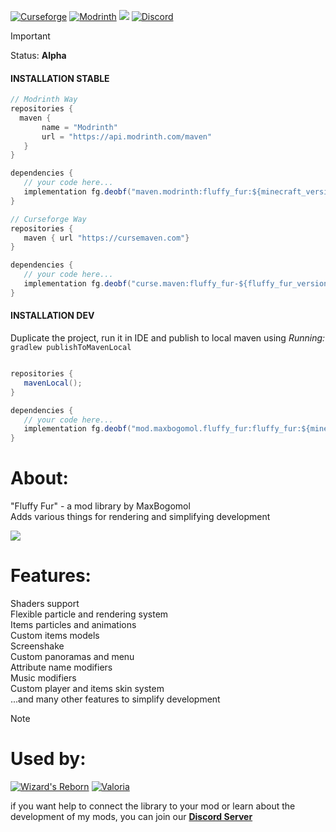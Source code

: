 [![Curseforge](https://img.shields.io/curseforge/dt/1097456?style=for-the-badge&color=6aa84f&logo=curseforge&label=FLUFFY%20FUR)](https://www.curseforge.com/minecraft/mc-mods/fluffy-fur)
[![Modrinth](https://img.shields.io/modrinth/dt/fluffy-fur?style=for-the-badge&color=6aa84f&logo=modrinth&label=FLUFFY%20FUR)](https://modrinth.com/mod/fluffy-fur)
[![](https://img.shields.io/badge/%20-LICENSE%20GPL--2.0-blue?style=for-the-badge&color=blue&logo=github&logoColor=000000&labelColor=FFFFFF)](https://github.com/MaxBogomol/FluffyFur/blob/master/LICENSE)
[![Discord](https://img.shields.io/discord/1155188824360624148?style=for-the-badge&color=6aa84f&logo=discord&label=DISCORD)](https://discord.gg/cKf55qNugw)

> [!IMPORTANT]
> Status: **Alpha**
>
> #### INSTALLATION STABLE
> ```java
> // Modrinth Way
> repositories {
>   maven {
>        name = "Modrinth"
>        url = "https://api.modrinth.com/maven"
>    }
> }
>
> dependencies {
>    // your code here...
>    implementation fg.deobf("maven.modrinth:fluffy_fur:${minecraft_version}-${fluffy_fur_version}")
> }
> 
> // Curseforge Way
> repositories {
>    maven { url "https://cursemaven.com"}
> }
>
> dependencies {
>    // your code here...
>    implementation fg.deobf("curse.maven:fluffy_fur-${fluffy_fur_version}:1097456")
> }
> ```
> #### INSTALLATION DEV
> Duplicate the project, run it in IDE and publish to local maven using
> _Running:_ `gradlew publishToMavenLocal`
> ```java
>
> repositories {
>    mavenLocal();
> }
>
> dependencies {
>    // your code here...
>    implementation fg.deobf("mod.maxbogomol.fluffy_fur:fluffy_fur:${minecraft_version}-${fluffy_fur_version}")
> }

# About:

"Fluffy Fur" - a mod library by MaxBogomol  
Adds various things for rendering and simplifying development

![](https://cdn.modrinth.com/data/srqzRpcV/images/535438bcbee00c80044ac6536511177e300c375d.png)

# Features:
Shaders support  
Flexible particle and rendering system  
Items particles and animations  
Custom items models  
Screenshake  
Custom panoramas and menu  
Attribute name modifiers  
Music modifiers  
Custom player and items skin system  
...and many other features to simplify development

> [!NOTE]
> # Used by:
> [![Wizard's Reborn](https://img.shields.io/badge/%20-WIZARD'S%20REBORN-5800ff?style=for-the-badge&color=cc762f&logo=github&logoColor=000000&labelColor=FFFFFF)](https://github.com/MaxBogomol/WizardsReborn)
> [![Valoria](https://img.shields.io/badge/%20-VALORIA-5800ff?style=for-the-badge&color=d77787&logo=github&logoColor=000000&labelColor=FFFFFF)](https://github.com/IriDark/Valoria)

if you want help to connect the library to your mod or learn about the development of my mods, you can join our **[Discord Server](https://discord.gg/cKf55qNugw)**
